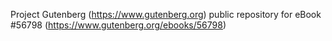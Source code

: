 Project Gutenberg (https://www.gutenberg.org) public repository for
eBook #56798 (https://www.gutenberg.org/ebooks/56798)
